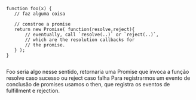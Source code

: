 <pre>
   <code class="hljs" data-trim data-noescape data-line-numbers>
function foo(x) {
   // faz alguma coisa
 
   // constroe a promise
   return new Promise( function(resolve,reject){
       // eventually, call `resolve(..)` or `reject(..)`,
       // which are the resolution callbacks for
       // the promise.
   } );
}
   </code>
</pre>
<aside class="notes">
Foo seria algo nesse sentido, retornaria uma Promise
que invoca a função resolve caso sucesso ou
reject caso falha
Para registrarmos um evento de conclusão de promises usamos o then, que registra os eventos de fulfillment e rejection.
</aside>